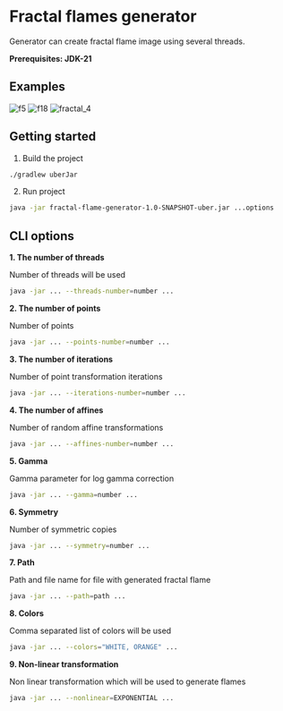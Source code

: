 # Fractal flames generator

Generator can create fractal flame image using several threads.

**Prerequisites: JDK-21**

## Examples
![f5](https://github.com/Daniil-Vl/fractal-flame-generator/assets/68438400/b266d55f-549d-4fdb-82c5-02841abe46c6)
![f18](https://github.com/Daniil-Vl/fractal-flame-generator/assets/68438400/177c8fe2-c039-4c84-97cf-8acf8c66ef07)
![fractal_4](https://github.com/Daniil-Vl/fractal-flame-generator/assets/68438400/f3d5fd5d-a812-46b5-bf66-d5e3277121fc)


## Getting started

1. Build the project

```bash
./gradlew uberJar
```

2. Run project

```bash
java -jar fractal-flame-generator-1.0-SNAPSHOT-uber.jar ...options
```

## CLI options

**1. The number of threads**

Number of threads will be used

```bash
java -jar ... --threads-number=number ...
```

**2. The number of points**

Number of points

```bash
java -jar ... --points-number=number ...
```

**3. The number of iterations**

Number of point transformation iterations

```bash
java -jar ... --iterations-number=number ...
```

**4. The number of affines**

Number of random affine transformations

```bash
java -jar ... --affines-number=number ... 
```

**5. Gamma**

Gamma parameter for log gamma correction

```bash
java -jar ... --gamma=number ... 
```

**6. Symmetry**

Number of symmetric copies

```bash
java -jar ... --symmetry=number ... 
```

**7. Path**

Path and file name for file with generated fractal flame

```bash
java -jar ... --path=path ... 
```

**8. Colors**

Comma separated list of colors will be used

```bash
java -jar ... --colors="WHITE, ORANGE" ... 
```

**9. Non-linear transformation**

Non linear transformation which will be used to generate flames

```bash
java -jar ... --nonlinear=EXPONENTIAL ... 
```
